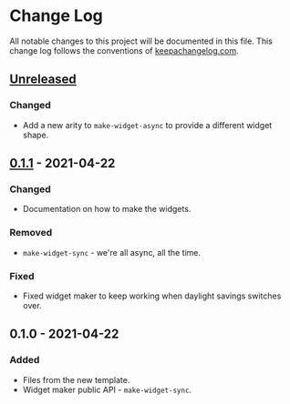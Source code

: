 # Change Log
All notable changes to this project will be documented in this file. This change log follows the conventions of [keepachangelog.com](http://keepachangelog.com/).

## [Unreleased]
### Changed
- Add a new arity to `make-widget-async` to provide a different widget shape.

## [0.1.1] - 2021-04-22
### Changed
- Documentation on how to make the widgets.

### Removed
- `make-widget-sync` - we're all async, all the time.

### Fixed
- Fixed widget maker to keep working when daylight savings switches over.

## 0.1.0 - 2021-04-22
### Added
- Files from the new template.
- Widget maker public API - `make-widget-sync`.

[Unreleased]: https://github.com/com.owoga/phonetics/compare/0.1.1...HEAD
[0.1.1]: https://github.com/com.owoga/phonetics/compare/0.1.0...0.1.1

